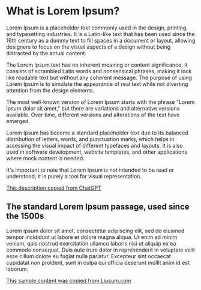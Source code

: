 # What is Lorem Ipsum?

Lorem Ipsum is a placeholder text commonly used in the design, printing, and typesetting industries. It is a Latin-like text that has been used since the 16th century as a dummy text to fill spaces in a document or layout, allowing designers to focus on the visual aspects of a design without being distracted by the actual content.

The Lorem Ipsum text has no inherent meaning or content significance. It consists of scrambled Latin words and nonsensical phrases, making it look like readable text but without any coherent message. The purpose of using Lorem Ipsum is to simulate the appearance of real text while not diverting attention from the design elements.

The most well-known version of Lorem Ipsum starts with the phrase "Lorem ipsum dolor sit amet," but there are variations and alternative versions available. Over time, different versions and alterations of the text have emerged.

Lorem Ipsum has become a standard placeholder text due to its balanced distribution of letters, words, and punctuation marks, which helps in assessing the visual impact of different typefaces and layouts. It is also used in software development, website templates, and other applications where mock content is needed.

It's important to note that Lorem Ipsum is not intended to be read or understood; it is purely a tool for visual representation.

[This description copied from ChatGPT](https://chat.openai.com)

## The standard Lorem Ipsum passage, used since the 1500s

Lorem ipsum dolor sit amet, consectetur adipiscing elit, sed do eiusmod tempor incididunt ut labore et dolore magna aliqua. Ut enim ad minim veniam, quis nostrud exercitation ullamco laboris nisi ut aliquip ex ea commodo consequat. Duis aute irure dolor in reprehenderit in voluptate velit esse cillum dolore eu fugiat nulla pariatur. Excepteur sint occaecat cupidatat non proident, sunt in culpa qui officia deserunt mollit anim id est laborum.

[This sample content was copied from Lipsum.com](https://www.lipsum.com)